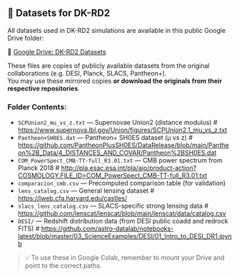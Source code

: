 ## 📂 Datasets for DK-RD2

All datasets used in DK-RD2 simulations are available in this public Google Drive folder:

📁 [Google Drive: DK-RD2 Datasets](https://drive.google.com/drive/folders/17RRFgrAzqxUR2gT8XCkDsiBv5aen114A)

These files are copies of publicly available datasets from the original collaborations (e.g. DESI, Planck, SLACS, Pantheon+).  
You may use these mirrored copies **or download the originals from their respective repositories**.

### Folder Contents:

- `SCPUnion2_mu_vs_z.txt` — Supernovae Union2 (distance modulus) # https://www.supernova.lbl.gov/Union/figures/SCPUnion2.1_mu_vs_z.txt
- `Pantheon+SH0ES.dat` — Pantheon+ SH0ES dataset (μ vs z) # https://github.com/PantheonPlusSH0ES/DataRelease/blob/main/Pantheon%2B_Data/4_DISTANCES_AND_COVAR/Pantheon%2BSH0ES.dat
- `COM_PowerSpect_CMB-TT-full_R3.01.txt` — CMB power spectrum from Planck 2018 # http://pla.esac.esa.int/pla/aio/product-action?COSMOLOGY.FILE_ID=COM_PowerSpect_CMB-TT-full_R3.01.txt
- `comparacion_cmb.csv` — Precomputed comparison table (for validation)
- `lens_catalog.csv` — General lensing dataset # https://lweb.cfa.harvard.edu/castles/
- `slacs_lens_catalog.csv` — SLACS-specific strong lensing data # https://github.com/lenscat/lenscat/blob/main/lenscat/data/catalog.csv
- `DESI/` — Redshift distribution data (from DESI public coadd and redrock FITS) # https://github.com/astro-datalab/notebooks-latest/blob/master/03_ScienceExamples/DESI/01_Intro_to_DESI_DR1.ipynb

> 💡 To use these in Google Colab, remember to mount your Drive and point to the correct paths.
